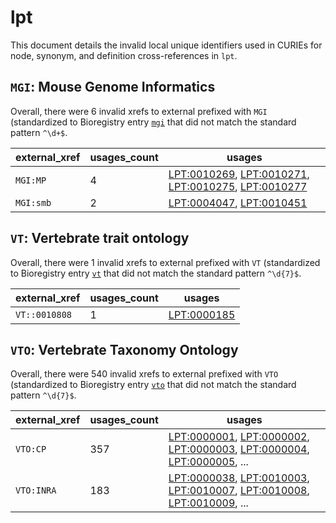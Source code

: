 # lpt

This document details the invalid local unique identifiers used in CURIEs
for node, synonym, and definition cross-references in `lpt`.


## `MGI`: Mouse Genome Informatics

Overall, there were 6 invalid
xrefs to external prefixed with `MGI` (standardized to Bioregistry
entry [`mgi`]((https://bioregistry.io/mgi)) that
did not match the standard pattern `^\d+$`.

| external_xref   |   usages_count | usages                                                                                                                                                                                                     |
|-----------------|----------------|------------------------------------------------------------------------------------------------------------------------------------------------------------------------------------------------------------|
| `MGI:MP`        |              4 | [LPT:0010269](https://bioregistry.io/LPT:0010269), [LPT:0010271](https://bioregistry.io/LPT:0010271), [LPT:0010275](https://bioregistry.io/LPT:0010275), [LPT:0010277](https://bioregistry.io/LPT:0010277) |
| `MGI:smb`       |              2 | [LPT:0004047](https://bioregistry.io/LPT:0004047), [LPT:0010451](https://bioregistry.io/LPT:0010451)                                                                                                       |

## `VT`: Vertebrate trait ontology

Overall, there were 1 invalid
xrefs to external prefixed with `VT` (standardized to Bioregistry
entry [`vt`]((https://bioregistry.io/vt)) that
did not match the standard pattern `^\d{7}$`.

| external_xref   |   usages_count | usages                                            |
|-----------------|----------------|---------------------------------------------------|
| `VT::0010808`   |              1 | [LPT:0000185](https://bioregistry.io/LPT:0000185) |

## `VTO`: Vertebrate Taxonomy Ontology

Overall, there were 540 invalid
xrefs to external prefixed with `VTO` (standardized to Bioregistry
entry [`vto`]((https://bioregistry.io/vto)) that
did not match the standard pattern `^\d{7}$`.

| external_xref   |   usages_count | usages                                                                                                                                                                                                                                                             |
|-----------------|----------------|--------------------------------------------------------------------------------------------------------------------------------------------------------------------------------------------------------------------------------------------------------------------|
| `VTO:CP`        |            357 | [LPT:0000001](https://bioregistry.io/LPT:0000001), [LPT:0000002](https://bioregistry.io/LPT:0000002), [LPT:0000003](https://bioregistry.io/LPT:0000003), [LPT:0000004](https://bioregistry.io/LPT:0000004), [LPT:0000005](https://bioregistry.io/LPT:0000005), ... |
| `VTO:INRA`      |            183 | [LPT:0000038](https://bioregistry.io/LPT:0000038), [LPT:0010003](https://bioregistry.io/LPT:0010003), [LPT:0010007](https://bioregistry.io/LPT:0010007), [LPT:0010008](https://bioregistry.io/LPT:0010008), [LPT:0010009](https://bioregistry.io/LPT:0010009), ... |

